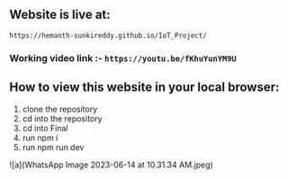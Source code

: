 ## Website is live at:
```
https://hemanth-sunkireddy.github.io/IoT_Project/
```

### Working video link :- `https://youtu.be/fKhuYunYM9U`

## How to view this website in your local browser:
1. clone the repository
2. cd into the repository
3. cd into Final
4. run npm i
5. run npm run dev

![a](WhatsApp Image 2023-06-14 at 10.31.34 AM.jpeg)
